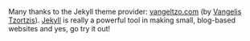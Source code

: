 Many thanks to the Jekyll theme provider: [vangeltzo.com](http://vangeltzo.com/) (by [Vangelis Tzortzis](https://github.com/srekoble)).
[Jekyll](https://jekyllrb.com/) is really a powerful tool in making small, blog-based websites and yes, go try it out!
